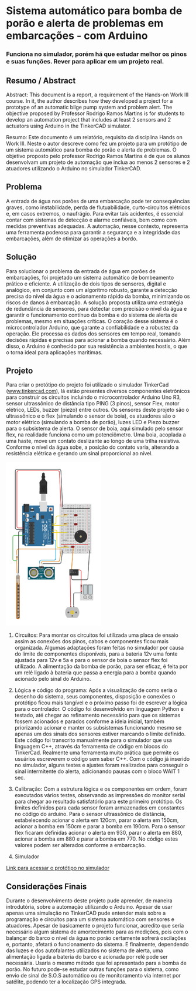 # Sistema automático para bomba de porão e alerta de problemas em embarcações - com Arduino 

### Funciona no simulador, porém há que estudar melhor os pinos e suas funções. Rever para aplicar em um projeto real.

## Resumo / Abstract

Abstract: This document is a report, a requirement of the Hands-on Work III course. In it, the author describes how they developed a project for a prototype of an automatic bilge pump system and problem alert. The objective proposed by Professor Rodrigo Ramos Martins is for students to develop an automation project that includes at least 2 sensors and 2 actuators using Arduino in the TinkerCAD simulator. 

Resumo: Este documento é um relatório, requisito da disciplina Hands on Work III. Neste o autor descreve como fez um projeto para um protótipo de um sistema automático para bomba de porão e alerta de problemas. O objetivo proposto pelo professor Rodrigo Ramos Martins é de que os alunos desenvolvam um projeto de automação que inclua ao menos 2 sensores e 2 atuadores utilizando o Arduino no simulador TinkerCAD.

## Problema
A entrada de água nos porões de uma embarcação pode ter consequências graves, como instabilidade, perda de flutuabilidade, curto-circuitos elétricos e, em casos extremos, o naufrágio. Para evitar tais acidentes, é essencial contar com sistemas de detecção e alarme confiáveis, bem como com medidas preventivas adequadas. A automação, nesse contexto, representa uma ferramenta poderosa para garantir a segurança e a integridade das embarcações, além de otimizar as operações a bordo.

## Solução
Para solucionar o problema da entrada de água em porões de embarcações, foi projetado um sistema automático de bombeamento prático e eficiente. A utilização de dois tipos de sensores, digital e analógico, em conjunto com um algoritmo robusto, garante a detecção precisa do nível da água e o acionamento rápido da bomba, minimizando os riscos de danos à embarcação. A solução proposta utiliza uma estratégia de redundância de sensores, para detectar com precisão o nível da água e garantir o funcionamento contínuo da bomba e do sistema de alerta de problemas, mesmo em situações críticas.
O coração desse sistema é o microcontrolador Arduino, que garante a confiabilidade e a robustez da operação. Ele processa os dados dos sensores em tempo real, tomando decisões rápidas e precisas para acionar a bomba quando necessário. Além disso, o Arduino é conhecido por sua resistência a ambientes hostis, o que o torna ideal para aplicações marítimas.

## Projeto
Para criar o protótipo do projeto foi utilizado o simulador TinkerCad (www.tinkercad.com), lá estão presentes diversos componentes eletrônicos para construir os circuitos incluindo o microcontrolador Arduino Uno R3, sensor ultrassônico de distância tipo PING (3 pinos), sensor Flex, motor elétrico, LEDs, buzzer (piezo) entre outros. Os sensores deste projeto são o ultrassônico e o flex (simulando o sensor de boia), os atuadores são o motor elétrico (simulando a bomba de porão), luzes LED e Piezo buzzer para o subsistema de alerta. O sensor de boia, aqui simulado pelo sensor flex, na realidade funciona como um potenciômetro. Uma boia, acoplada a uma haste, move um contato deslizante ao longo de uma trilha resistiva. Conforme o nível da água sobe, a posição do contato varia, alterando a resistência elétrica e gerando um sinal proporcional ao nível.

![Protótipo](https://github.com/Betoxvt/how_3/blob/main/prototitpo.png)

1. Circuitos:
Para montar os circuitos foi utilizada uma placa de ensaio assim as conexões dos pinos, cabos e componentes ficou mais organizada. Algumas adaptações foram feitas no simulador por causa do limite de componentes disponíveis, para a bateria 12v uma fonte ajustada para 12v e 5a e para o sensor de boia o sensor flex foi utilizado.
A alimentação da bomba de porão, para ser eficaz, é feita por um relé ligado à bateria que passa a energia para a bomba quando acionado pelo sinal do Arduino.

2. Lógica e código do programa:
Após a visualização de como seria o desenho do sistema, seus componentes, disposição e conexões o protótipo ficou mais tangível e o próximo passo foi de escrever a lógica para o controlador. O código foi desenvolvido em linguagem Python e testado, até chegar ao refinamento necessário para que os sistemas fossem acionados e parados conforme a ideia inicial, também priorizando acionar e manter os subsistemas funcionando mesmo se apenas um dos sinais dos sensores estiver marcando o limite definido.
Este código foi transcrito manualmente para o simulador que usa linguagem C++, através da ferramenta de código em blocos do TinkerCad. Realmente uma ferramenta muito prática que permite os usuários escreverem o código sem saber C++.
Com o código já inserido no simulador, alguns testes e ajustes foram realizados para conseguir o sinal intermitente do alerta, adicionando pausas com o bloco WAIT 1 sec.

3. Calibração:
Com a estrutura lógica e os componentes em ordem, foram executados vários testes, observando as impressões do monitor serial para chegar ao resultado satisfatório para este primeiro protótipo. Os limites definidos para cada sensor foram armazenados em constantes no código do arduino. Para o sensor ultrassônico de distância, estabelecendo acionar o alerta em 120cm, parar o alerta em 150cm, acionar a bomba em 150cm e parar a bomba em 190cm. Para o sensor flex ficaram definidas acionar o alerta em 930, parar o alerta em 880, acionar a bomba em 880 e parar a bomba em 770. No código estes valores podem ser alterados conforme a embarcação.

4. Simulador 

[Link para acessar o protótipo no simulador](https://www.tinkercad.com/things/4ZVEsjVhmGu-sistema-automatico-com-alerta )

## Considerações Finais 

Durante o desenvolvimento deste projeto pude aprender, de maneira introdutória, sobre a automação utilizando o Arduino. Apesar de usar apenas uma simulação no TinkerCAD pude entender mais sobre a programação e circuitos para um sistema automático com sensores e atuadores.
Apesar de basicamente o projeto funcionar, acredito que seria necessário algum sistema de amortecimento para as medições, pois com o balançar do barco o nível da água no porão certamente sofrerá oscilações e, portanto, afetará o funcionamento do sistema.
E finalmente, dependendo das luzes e dos autofalantes utilizados no sistema de alerta, uma alimentação ligada a bateria do barco e acionada por relé pode ser necessária. Usaria o mesmo método que foi apresentado para a bomba de porão.
No futuro pode-se estudar outras funções para o sistema, como envio de sinal de S.O.S automático ou de monitoramento via internet por satélite, podendo ter a localização GPS integrada. 
